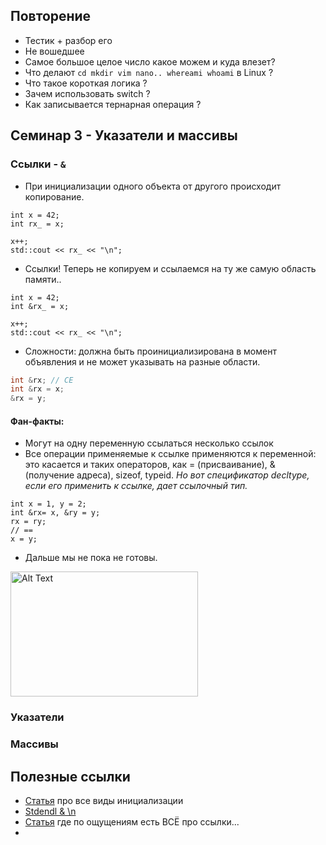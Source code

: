 ## Повторение
  - Тестик + разбор его
  - Не вошедшее
  - Самое большое целое число какое можем и куда влезет?
  - Что делают `cd mkdir vim nano.. whereami whoami` в Linux ?
  - Что такое короткая логика ?
  - Зачем использовать switch ?
  - Как записывается тернарная операция ?
    
## Семинар 3 - Указатели и массивы

### Ссылки -  `&`
  - При инициализации одного объекта от другого происходит копирование.
```с++
int x = 42;
int rx_ = x;

x++;
std::cout << rx_ << "\n";
```
  - Cсылки! Теперь не копируем и ссылаемся на ту же самую область памяти..
```с++
int x = 42;
int &rx_ = x;

x++;
std::cout << rx_ << "\n";
```
  - Сложности: должна быть проинициализирована в момент объявления и не может указывать на разные области.
```c++
int &rx; // CE
int &rx = x;
&rx = y;
```
  #### Фан-факты:
  - Могут на одну переменную ссылаться несколько ссылок
  - Все операции применяемые к ссылке применяются к переменной: это касается и таких операторов, как = (присваивание), & (получение адреса), sizeof, typeid. _Но вот спецификатор decltype, если его применить к ссылке, дает ссылочный тип._
```с++
int x = 1, y = 2;
int &rx= x, &ry = y;
rx = ry;
// ==
x = y;
```
  - Дальше мы не пока не готовы.   
<img src="https://github.com/user-attachments/assets/249f1294-50fc-43a3-8d10-38a3cc0c47a1" alt="Alt Text" width="300" height="200">

### Указатели

### Массивы



## Полезные ссылки
  - [Статья](https://habr.com/ru/companies/jugru/articles/469465/) про все виды инициализации
  - [Stdendl & \n](https://stackoverflow.com/questions/213907/stdendl-vs-n)
  - [Статья](https://habr.com/ru/articles/646005/) где по ощущениям есть ВСЁ про ссылки...
  - 
